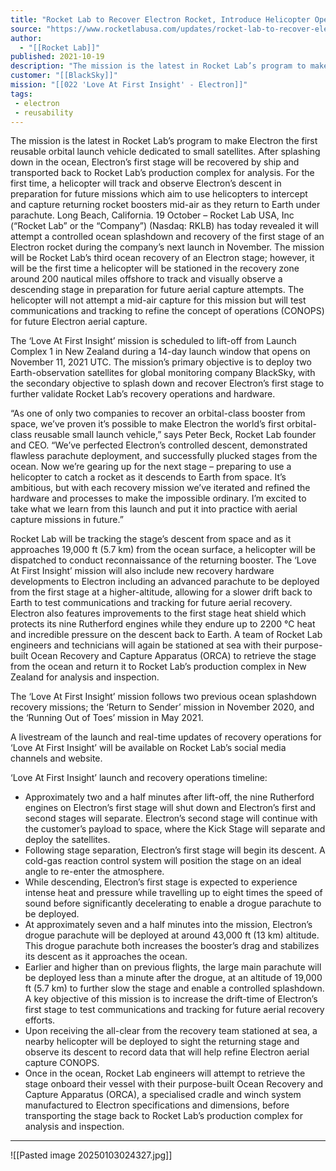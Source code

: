 ```yaml
---
title: "Rocket Lab to Recover Electron Rocket, Introduce Helicopter Operations During Next Launch "
source: "https://www.rocketlabusa.com/updates/rocket-lab-to-recover-electron-rocket-introduce-helicopter-operations-during-next-launch/"
author:
  - "[[Rocket Lab]]"
published: 2021-10-19
description: "The mission is the latest in Rocket Lab’s program to make Electron the first reusable orbital launch vehicle dedicated to small satellites.  After splashing down in the ocean, Electron’s first stage will be recovered by ship and transported back to Rocket Lab’s production complex for analysis.  For the first time, a helicopter will track and observe Electron’s descent in preparation for future missions which aim to use helicopters to intercept and capture returning rocket boosters mid-air as they return to Earth under parachute."
customer: "[[BlackSky]]"
mission: "[[022 'Love At First Insight' - Electron]]"
tags:
 - electron
 - reusability
---
```

The mission is the latest in Rocket Lab’s program to make Electron the first reusable orbital launch vehicle dedicated to small satellites.
After splashing down in the ocean, Electron’s first stage will be recovered by ship and transported back to Rocket Lab’s production complex for analysis.
For the first time, a helicopter will track and observe Electron’s descent in preparation for future missions which aim to use helicopters to intercept and capture returning rocket boosters mid-air as they return to Earth under parachute.
Long Beach, California. 19 October – Rocket Lab USA, Inc (“Rocket Lab” or the “Company”) (Nasdaq: RKLB) has today revealed it will attempt a controlled ocean splashdown and recovery of the first stage of an Electron rocket during the company’s next launch in November. The mission will be Rocket Lab’s third ocean recovery of an Electron stage; however, it will be the first time a helicopter will be stationed in the recovery zone around 200 nautical miles offshore to track and visually observe a descending stage in preparation for future aerial capture attempts. The helicopter will not attempt a mid-air capture for this mission but will test communications and tracking to refine the concept of operations (CONOPS) for future Electron aerial capture.

The ‘Love At First Insight’ mission is scheduled to lift-off from Launch Complex 1 in New Zealand during a 14-day launch window that opens on November 11, 2021 UTC. The mission’s primary objective is to deploy two Earth-observation satellites for global monitoring company BlackSky, with the secondary objective to splash down and recover Electron’s first stage to further validate Rocket Lab’s recovery operations and hardware.

“As one of only two companies to recover an orbital-class booster from space, we’ve proven it’s possible to make Electron the world’s first orbital-class reusable small launch vehicle,” says Peter Beck, Rocket Lab founder and CEO. “We’ve perfected Electron’s controlled descent, demonstrated flawless parachute deployment, and successfully plucked stages from the ocean. Now we’re gearing up for the next stage – preparing to use a helicopter to catch a rocket as it descends to Earth from space. It’s ambitious, but with each recovery mission we’ve iterated and refined the hardware and processes to make the impossible ordinary. I’m excited to take what we learn from this launch and put it into practice with aerial capture missions in future.”  

Rocket Lab will be tracking the stage’s descent from space and as it approaches 19,000 ft (5.7 km) from the ocean surface, a helicopter will be dispatched to conduct reconnaissance of the returning booster. The ‘Love At First Insight’ mission will also include new recovery hardware developments to Electron including an advanced parachute to be deployed from the first stage at a higher-altitude, allowing for a slower drift back to Earth to test communications and tracking for future aerial recovery. Electron also features improvements to the first stage heat shield which protects its nine Rutherford engines while they endure up to 2200 °C heat and incredible pressure on the descent back to Earth. A team of Rocket Lab engineers and technicians will again be stationed at sea with their purpose-built Ocean Recovery and Capture Apparatus (ORCA) to retrieve the stage from the ocean and return it to Rocket Lab’s production complex in New Zealand for analysis and inspection.

The ‘Love At First Insight’ mission follows two previous ocean splashdown recovery missions; the ‘Return to Sender’ mission in November 2020, and the ‘Running Out of Toes’ mission in May 2021.

A livestream of the launch and real-time updates of recovery operations for ‘Love At First Insight’ will be available on Rocket Lab’s social media channels and website. 

‘Love At First Insight’ launch and recovery operations timeline:

- Approximately two and a half minutes after lift-off, the nine Rutherford engines on Electron’s first stage will shut down and Electron’s first and second stages will separate. Electron’s second stage will continue with the customer’s payload to space, where the Kick Stage will separate and deploy the satellites.
- Following stage separation, Electron’s first stage will begin its descent. A cold-gas reaction control system will position the stage on an ideal angle to re-enter the atmosphere.
- While descending, Electron’s first stage is expected to experience intense heat and pressure while travelling up to eight times the speed of sound before significantly decelerating to enable a drogue parachute to be deployed.
- At approximately seven and a half minutes into the mission, Electron’s drogue parachute will be deployed at around 43,000 ft (13 km) altitude. This drogue parachute both increases the booster’s drag and stabilizes its descent as it approaches the ocean.
- Earlier and higher than on previous flights, the large main parachute will be deployed less than a minute after the drogue, at an altitude of 19,000 ft (5.7 km) to further slow the stage and enable a controlled splashdown. A key objective of this mission is to increase the drift-time of Electron’s first stage to test communications and tracking for future aerial recovery efforts.
- Upon receiving the all-clear from the recovery team stationed at sea, a nearby helicopter will be deployed to sight the returning stage and observe its descent to record data that will help refine Electron aerial capture CONOPS.
- Once in the ocean, Rocket Lab engineers will attempt to retrieve the stage onboard their vessel with their purpose-built Ocean Recovery and Capture Apparatus (ORCA), a specialised cradle and winch system manufactured to Electron specifications and dimensions, before transporting the stage back to Rocket Lab’s production complex for analysis and inspection.

---

![[Pasted image 20250103024327.jpg]]